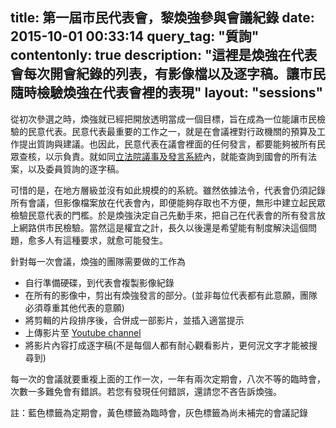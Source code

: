 title: 第一屆市民代表會，黎煥強參與會議紀錄
date: 2015-10-01 00:33:14
query_tag: "質詢"
contentonly: true
description: "這裡是煥強在代表會每次開會紀錄的列表，有影像檔以及逐字稿。讓市民隨時檢驗煥強在代表會裡的表現"
layout: "sessions"
---

從初次參選之時，煥強就已經把開放透明當成一個目標，旨在成為一位能讓市民檢驗的民意代表。民意代表最重要的工作之一，就是在會議裡對行政機關的預算及工作提出質詢與建議。也因此，民意代表在議會裡面的任何發言，都要能夠被所有民眾查核，以示負責。就如同[立法院議事及發言系統](https://lis.ly.gov.tw/lylgmeetc/lgmeetkm)內，就能查詢到國會的所有法案，以及委員質詢的逐字稿。

可惜的是，在地方層級並沒有如此規模的的系統。雖然依據法令，代表會仍須記錄所有會議，但影像檔案放在代表會內，即便能夠存取也不方便，無形中建立起民眾檢驗民意代表的門檻。於是煥強決定自己先動手來，把自己在代表會的所有發言放上網路供市民檢驗。當然這是權宜之計，長久以後還是希望能有制度解決這個問題，愈多人有這種要求，就愈可能發生。

針對每一次會議，煥強的團隊需要做的工作為

* 自行準備硬碟，到代表會複製影像紀錄
* 在所有的影像中，剪出有煥強發言的部分。(並非每位代表都有此意願，團隊必須尊重其他代表的意願)
* 將剪輯的片段排序後，合併成一部影片，並插入適當提示
* 上傳影片至 [Youtube channel](https://www.youtube.com/playlist?list=PLmshn6AEGJAO5fLMDG9q8wPutrmu-5j8h)
* 將影片內容打成逐字稿(不是每個人都有耐心觀看影片，更何況文字才能被搜尋到)

每一次的會議就要重複上面的工作一次，一年有兩次定期會，八次不等的臨時會，次數一多難免會有錯誤。若您有發現任何錯誤，還請您不吝告訴煥強。

註：藍色標籤為定期會，黃色標籤為臨時會，灰色標籤為尚未補完的會議記錄
